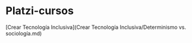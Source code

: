 # Platzi-cursos

[Crear Tecnología Inclusiva](Crear Tecnología Inclusiva/Determinismo vs. sociología.md)
